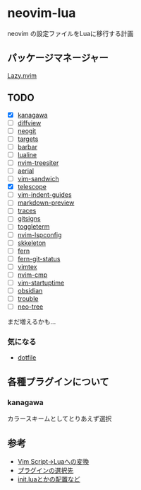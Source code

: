 # neovim-lua

neovim の設定ファイルをLuaに移行する計画

## パッケージマネージャー

[Lazy.nvim](https://github.com/folke/lazy.nvim)

## TODO

- [x] [kanagawa](https://github.com/rebelot/kanagawa.nvim)
- [ ] [diffview](https://github.com/sindrets/diffview.nvim)
- [ ] [neogit](https://github.com/NeogitOrg/neogit)
- [ ] [targets](https://github.com/wellle/targets.vim)
- [ ] [barbar](https://github.com/romgrk/barbar.nvim)
- [ ] [lualine](https://github.com/nvim-lualine/lualine.nvim)
- [ ] [nvim-treesiter](https://github.com/nvim-treesitter/nvim-treesitter)
- [ ] [aerial](https://github.com/stevearc/aerial.nvim)
- [ ] [vim-sandwich](https://github.com/machakann/vim-sandwich)
- [x] [telescope](https://github.com/nvim-telescope/telescope.nvim)
- [ ] [vim-indent-guides](https://github.com/preservim/vim-indent-guides)
- [ ] [markdown-preview](https://github.com/iamcco/markdown-preview.nvim)
- [ ] [traces](https://github.com/markonm/traces.vim)
- [ ] [gitsigns](https://github.com/lewis6991/gitsigns.nvim)
- [ ] [toggleterm](https://github.com/lewis6991/gitsigns.nvim)
- [ ] [nvim-lspconfig](https://github.com/neovim/nvim-lspconfig)
- [ ] [skkeleton](https://github.com/vim-skk/skkeleton)
- [ ] [fern](https://github.com/lambdalisue/fern.vim)
- [ ] [fern-git-status](https://github.com/lambdalisue/fern-git-status.vim)
- [ ] [vimtex](https://github.com/lervag/vimtex)
- [ ] [nvim-cmp](https://github.com/hrsh7th/nvim-cmp)
- [ ] [vim-startuptime](https://github.com/dstein64/vim-startuptime)
- [ ] [obsidian](https://github.com/epwalsh/obsidian.nvim)
- [ ] [trouble](https://github.com/folke/trouble.nvim)
- [ ] [neo-tree](https://github.com/nvim-neo-tree/neo-tree.nvim)

まだ増えるかも...

### 気になる

- [dotfile](https://github.com/xero/dotfiles)

## 各種プラグインについて

### kanagawa

カラースキームとしてとりあえず選択

## 参考

- [Vim Script→Luaへの変換](https://vonheikemen.github.io/devlog/tools/configuring-neovim-using-lua/)
- [プラグインの選択先](https://github.com/rockerBOO/awesome-neovim)
- [init.luaとかの配置など](https://homaju.hatenablog.com/entry/2022/06/10/081205)
